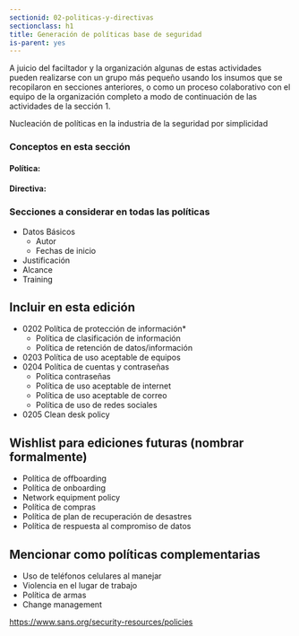 ```yaml
---
sectionid: 02-politicas-y-directivas
sectionclass: h1
title: Generación de políticas base de seguridad
is-parent: yes
---
```

A juicio del faciltador y la organización algunas de estas actividades pueden realizarse con un grupo más pequeño usando los insumos que se recopilaron en secciones anteriores, o como un proceso colaborativo con el equipo de la organización completo a modo de continuación de las actividades de la sección 1.

Nucleación de políticas en la industria de la seguridad por simplicidad

### Conceptos en esta sección

#### Política:

#### Directiva:

### Secciones a considerar en todas las políticas

* Datos Básicos
  * Autor
  * Fechas de inicio
* Justificación
* Alcance
* Training

## Incluir en esta edición
* 0202 Política de protección de información*
  * Política de clasificación de información
  * Política de retención de datos/información
* 0203 Política de uso aceptable de equipos
* 0204 Política de cuentas y contraseñas
  * Política contraseñas
  * Política de uso aceptable de internet
  * Política de uso aceptable de correo
  * Política de uso de redes sociales
* 0205 Clean desk policy

## Wishlist para ediciones futuras (nombrar formalmente)
* Política de offboarding
* Política de onboarding
* Network equipment policy
* Política de compras
* Política de plan de recuperación de desastres
* Política de respuesta al compromiso de datos

## Mencionar como políticas complementarias
* Uso de teléfonos celulares al manejar
* Violencia en el lugar de trabajo
* Política de armas
* Change management


https://www.sans.org/security-resources/policies
